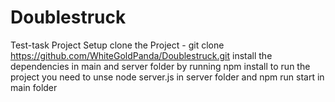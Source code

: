 # Doublestruck
Test-task
Project Setup
clone the Project - git clone https://github.com/WhiteGoldPanda/Doublestruck.git
install the dependencies in main and server folder by running npm install 
to run the project you need to unse node server.js in server folder and npm run start in main folder 


